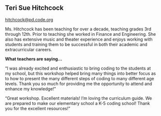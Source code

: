 ## Teri Sue Hitchcock

[hitchcock@pd.code.org](mailto:hitchcock@pd.code.org)

Ms. Hitchcock has been teaching for over a decade, teaching grades 3rd through 12th. Prior to teaching she worked in Finance and Engineering. She also has extensive music and theater experience and enjoys working with students and training them to be successful in both their academic and extracurricular careers.

**What teachers are saying…**

“I was already excited and enthusiastic to bring coding to the students at my school, but this workshop helped bring many things into better focus as to how to present the many different steps of coding to many different age levels. Thank you so much for providing me the opportunity to attend and enhance my knowledge!”

“Great workshop. Excellent materials! I’m loving the curriculum guide. We are prepared to make our elementary school a K-5 coding school! Thank you for the excellent resources!”

